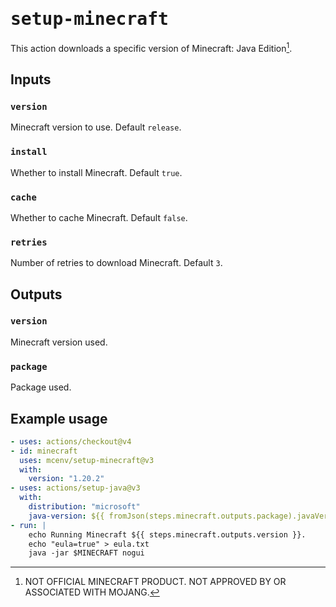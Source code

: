# <samp>setup-minecraft</samp>

This action downloads a specific version of Minecraft: Java Edition[^1].

## Inputs

### `version`

Minecraft version to use. Default `release`.

### `install`

Whether to install Minecraft. Default `true`.

### `cache`

Whether to cache Minecraft. Default `false`.

### `retries`

Number of retries to download Minecraft. Default `3`.

## Outputs

### `version`

Minecraft version used.

### `package`

Package used.

## Example usage

```yml
- uses: actions/checkout@v4
- id: minecraft
  uses: mcenv/setup-minecraft@v3
  with:
    version: "1.20.2"
- uses: actions/setup-java@v3
  with:
    distribution: "microsoft"
    java-version: ${{ fromJson(steps.minecraft.outputs.package).javaVersion.majorVersion }}
- run: |
    echo Running Minecraft ${{ steps.minecraft.outputs.version }}.
    echo "eula=true" > eula.txt
    java -jar $MINECRAFT nogui
```

[^1]: NOT OFFICIAL MINECRAFT PRODUCT. NOT APPROVED BY OR ASSOCIATED WITH MOJANG.
